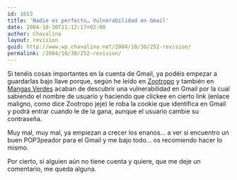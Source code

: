 ```yaml
---
id: 1653
title: 'Nadie es perfecto… Vulnerabilidad en Gmail'
date: 2004-10-30T11:12:17+02:00
author: Chavalina
layout: revision
guid: http://www.wp.chavalina.net/2004/10/30/252-revision/
permalink: /2004/10/30/252-revision/
---
```

Si tenéis cosas importantes en la cuenta de Gmail, ya podéis empezar a guardarlas bajo llave porque, según he leído en <a href="http://zootropo.f2o.org/archivos/2004/10/30/importante-vulnerabilidad-en-gmail/" target="_blank">Zootropo</a> y también en <a href="http://www.proyectoisla.com/mangasverdes/index.php?p=295" target="_blank">Mangas Verdes</a> acaban de descubrir una vulnerabilidad en Gmail por la cual sabiendo el nombre de usuario y haciendo que clickee en cierto link (enlace maligno, como dice Zootropo jeje) le roba la cookie que identifica en Gmail y podrá entrar cuando le de la gana, aunque el usuario cambie su contrase&ntilde;a.

Muy mal, muy mal, ya empiezan a crecer los enanos… a ver si encuentro un buen POP3peador para el Gmail y me bajo todo… os recomiendo hacer lo mismo.

Por cierto, si alguien aún no tiene cuenta y quiere, que me deje un comentario, me queda alguna.